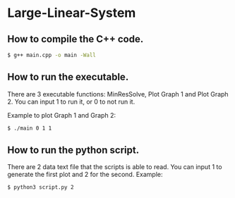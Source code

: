 # Large-Linear-System

## How to compile the C++ code.
```bash
$ g++ main.cpp -o main -Wall
```
## How to run the executable.
There are 3 executable functions: MinResSolve, Plot Graph 1 and Plot Graph 2.
You can input 1 to run it, or 0 to not run it.

Example to plot Graph 1 and Graph 2:
```bash
$ ./main 0 1 1
```

## How to run the python script.
There are 2 data text file that the scripts is able to read. 
You can input 1 to generate the first plot and 2 for the second.
Example:
```bash
$ python3 script.py 2
```